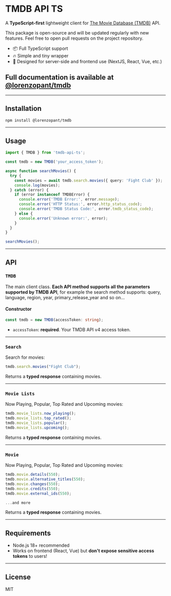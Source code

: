 # TMDB API TS

A **TypeScript-first** lightweight client for [The Movie Database (TMDB)](https://developer.themoviedb.org/docs/getting-started) API.

This package is open-source and will be updated regularly with new features.
Feel free to open pull requests on the project repository.

- 📦 Full TypeScript support
- 🔥 Simple and tiny wrapper
- 🚀 Designed for server-side and frontend use (NextJS, React, Vue, etc.)

## Full documentation is available at [@lorenzopant/tmdb](https://lorenzopant-docs.vercel.app/)

---

## Installation

```bash
npm install @lorenzopant/tmdb
```

---

## Usage

```typescript
import { TMDB } from 'tmdb-api-ts';

const tmdb = new TMDB('your_access_token');

async function searchMovies() {
  try {
    const movies = await tmdb.search.movies({ query: 'Fight Club' });
    console.log(movies);
  } catch (error) {
    if (error instanceof TMDBError) {
      console.error('TMDB Error:', error.message);
      console.error('HTTP Status:', error.http_status_code);
      console.error('TMDB Status Code:', error.tmdb_status_code);
    } else {
      console.error('Unknown error:', error);
    }
  }
}

searchMovies();
```

---

## API

### `TMDB`

The main client class. **Each API method supports all the parameters supported by TMDB API**, for example the search method supports: query, language, region, year, primary_release_year and so on...

#### Constructor

```typescript
const tmdb = new TMDB(accessToken: string);
```

- `accessToken`: **required**. Your TMDB API v4 access token.

---

### `Search`

Search for movies:

```typescript
tmdb.search.movies("Fight Club");
```

Returns a **typed response** containing movies.

---

### `Movie Lists`

Now Playing, Popular, Top Rated and Upcoming movies:

```typescript
tmdb.movie_lists.now_playing();
tmdb.movie_lists.top_rated();
tmdb.movie_lists.popular();
tmdb.movie_lists.upcoming();
```

Returns a **typed response** containing movies.

---

### `Movie`

Now Playing, Popular, Top Rated and Upcoming movies:

```typescript
tmdb.movie.details(550);
tmdb.movie.alternative_titles(550);
tmdb.movie.changes(550);
tmdb.movie.credits(550);
tmdb.movie.external_ids(550);

...and more
```

Returns a **typed response** containing movies.

---

## Requirements

- Node.js 18+ recommended
- Works on frontend (React, Vue) but **don't expose sensitive access tokens** to users!

---

## License

MIT
